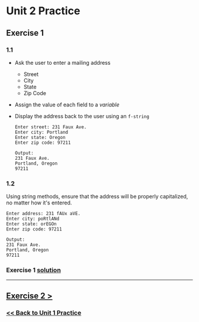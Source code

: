 # Unit 2 Practice

## **Exercise 1**

### **1.1**

- Ask the user to enter a mailing address
  - Street
  - City
  - State
  - Zip Code
  
- Assign the value of each field to a *variable*
  
- Display the address back to the user using an `f-string`

      Enter street: 231 Faux Ave.
      Enter city: Portland
      Enter state: Oregon
      Enter zip code: 97211

      Output:
      231 Faux Ave.
      Portland, Oregon
      97211

### **1.2**

Using string methods, ensure that the address will be properly capitalized, no matter how it's entered.

    Enter address: 231 fAUx aVE.
    Enter city: poRtlANd
    Enter state: orEGOn
    Enter zip code: 97211

    Output:
    231 Faux Ave.
    Portland, Oregon
    97211

### Exercise 1 [solution](solutions/exercise_1_solution.md)

---

## [Exercise 2 >](exercise_2.md)

### [<< Back to Unit 1 Practice](/practice/unit_2/)